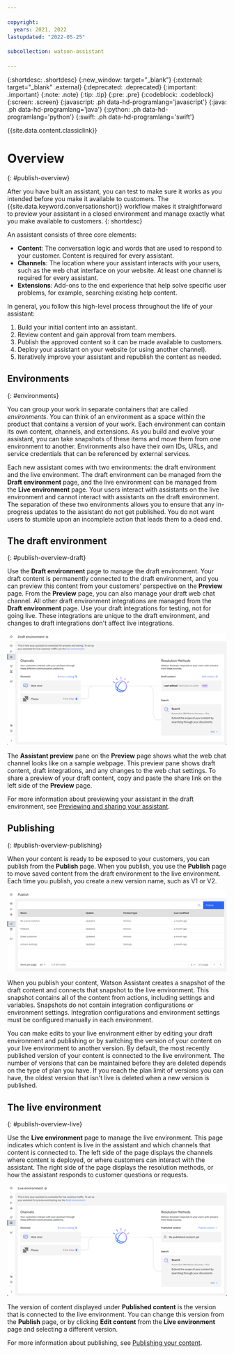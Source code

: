 ```yaml
---

copyright:
  years: 2021, 2022
lastupdated: "2022-05-25"

subcollection: watson-assistant

---
```


{:shortdesc: .shortdesc}
{:new_window: target="_blank"}
{:external: target="_blank" .external}
{:deprecated: .deprecated}
{:important: .important}
{:note: .note}
{:tip: .tip}
{:pre: .pre}
{:codeblock: .codeblock}
{:screen: .screen}
{:javascript: .ph data-hd-programlang='javascript'}
{:java: .ph data-hd-programlang='java'}
{:python: .ph data-hd-programlang='python'}
{:swift: .ph data-hd-programlang='swift'}

{{site.data.content.classiclink}}

# Overview
{: #publish-overview}

After you have built an assistant, you can test to make sure it works as you intended before you make it available to customers. The {{site.data.keyword.conversationshort}} workflow makes it straightforward to preview your assistant in a closed environment and manage exactly what you make available to customers.
{: shortdesc}

An assistant consists of three core elements:

- **Content**: The conversation logic and words that are used to respond to your customer. Content is required for every assistant.
- **Channels**: The location where your assistant interacts with your users, such as the web chat interface on your website. At least one channel is required for every assistant.
- **Extensions**: Add-ons to the end experience that help solve specific user problems, for example, searching existing help content.

In general, you follow this high-level process throughout the life of your assistant:

1. Build your initial content into an assistant.
1. Review content and gain approval from team members.
1. Publish the approved content so it can be made available to customers.
1. Deploy your assistant on your website (or using another channel).
1. Iteratively improve your assistant and republish the content as needed.

## Environments
{: #environments}

You can group your work in separate containers that are called _environments_. You can think of an environment as a space within the product that contains a version of your work. Each environment can contain its own content, channels, and extensions. As you build and evolve your assistant, you can take snapshots of these items and move them from one environment to another. Environments also have their own IDs, URLs, and service credentials that can be referenced by external services.

Each new assistant comes with two environments: the draft environment and the live environment. The draft environment can be managed from the **Draft environment** page, and the live environment can be managed from the **Live environment** page. Your users interact with assistants on the live environment and cannot interact with assistants on the draft environment. The separation of these two environments allows you to ensure that any in-progress updates to the assistant do not get published. You do not want users to stumble upon an incomplete action that leads them to a dead end.

## The draft environment
{: #publish-overview-draft}

Use the **Draft environment** page to manage the draft environment. Your draft content is permanently connected to the draft environment, and you can preview this content from your customers' perspective on the **Preview** page. From the **Preview** page, you can also manage your draft web chat channel. All other draft environment integrations are managed from the **Draft environment** page. Use your draft integrations for testing, not for going live. These integrations are unique to the draft environment, and changes to draft integrations don't affect live integrations.

![Image of the Draft environment page](images/draft-environment-page.png)

The **Assistant preview** pane on the **Preview** page shows what the web chat channel looks like on a sample webpage. This preview pane shows draft content, draft integrations, and any changes to the web chat settings. To share a preview of your draft content, copy and paste the share link on the left side of the **Preview** page.

For more information about previewing your assistant in the draft environment, see [Previewing and sharing your assistant](/docs/watson-assistant?topic=watson-assistant-preview-share).

## Publishing
{: #publish-overview-publishing}

When your content is ready to be exposed to your customers, you can publish from the **Publish** page. When you publish, you use the **Publish** page to move saved content from the draft environment to the live environment. Each time you publish, you create a new version name, such as V1 or V2.

![Image of the Publish page](images/publish-page.png)

When you publish your content, Watson Assistant creates a snapshot of the draft content and connects that snapshot to the live environment. This snapshot contains all of the content from actions, including settings and variables. Snapshots do not contain integration configurations or environment settings. Integration configurations and environment settings must be configured manually in each environment.

You can make edits to your live environment either by editing your draft environment and publishing or by switching the version of your content on your live environment to another version. By default, the most recently published version of your content is connected to the live environment. The number of versions that can be maintained before they are deleted depends on the type of plan you have. If you reach the plan limit of versions you can have, the oldest version that isn't live is deleted when a new version is published.

## The live environment
{: #publish-overview-live}

Use the **Live environment** page to manage the live environment. This page indicates which content is live in the assistant and which channels that content is connected to. The left side of the page displays the channels where content is deployed, or where customers can interact with the assistant. The right side of the page displays the resolution methods, or how the assistant responds to customer questions or requests.

![Image of the Live environment page](images/live-environment-page.png)

The version of content displayed under **Published content** is the version that is connected to the live environment. You can change this version from the **Publish** page, or by clicking **Edit content** from the **Live environment** page and selecting a different version.

For more information about publishing, see [Publishing your content](/docs/watson-assistant?topic=watson-assistant-publish).
